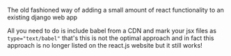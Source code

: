The old fashioned way of adding a small amount of react functionality to an existing django web app

All you need to do is include babel from a CDN and mark your jsx files as `type="text/babel"` that's
this is not the optimal approach and in fact this approach is no longer listed on the react.js website
but it still works!
